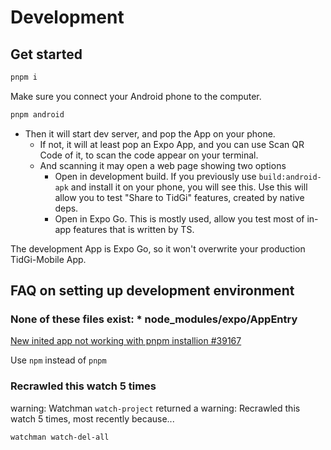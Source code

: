 # Development

## Get started

```sh
pnpm i
```

Make sure you connect your Android phone to the computer.

```sh
pnpm android
```

- Then it will start dev server, and pop the App on your phone.
  - If not, it will at least pop an Expo App, and you can use Scan QR Code of it, to scan the code appear on your terminal.
  - And scanning it may open a web page showing two options
    - Open in development build. If you previously use `build:android-apk` and install it on your phone, you will see this. Use this will allow you to test "Share to TidGi" features, created by native deps.
    - Open in Expo Go. This is mostly used, allow you test most of in-app features that is written by TS.

The development App is Expo Go, so it won't overwrite your production TidGi-Mobile App.

## FAQ on setting up development environment

### None of these files exist: \* node_modules/expo/AppEntry

[New inited app not working with pnpm installion #39167](https://github.com/facebook/react-native/issues/39167)

Use `npm` instead of `pnpm`

### Recrawled this watch 5 times

warning: Watchman `watch-project` returned a warning: Recrawled this watch 5 times, most recently because...

```sh
watchman watch-del-all
```
